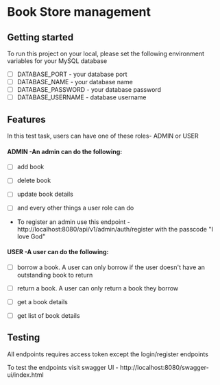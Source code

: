 # Book Store management



## Getting started

To run this project on your local, please set the following environment variables for your MySQL database 

- [ ] DATABASE_PORT - your database port 
- [ ] DATABASE_NAME  - your database name
- [ ] DATABASE_PASSWORD - your database password
- [ ] DATABASE_USERNAME - database username

## Features

  In this test task, users can have one of these roles- ADMIN or USER

#### ADMIN -An admin can do the following:

- [ ] add book 
- [ ] delete book
- [ ] update book details 
- [ ] and every other things a user role can do


- To register an admin use this endpoint - http://localhost:8080/api/v1/admin/auth/register with the passcode "I love God"


#### USER -A user can do the following:

- [ ] borrow a book. A user can only borrow if the user doesn't have an outstanding book to return
- [ ] return a book. A user can only return a book they borrow
- [ ] get a book details
- [ ] get list of book details


## Testing
All endpoints requires access token except the login/register endpoints

To test the endpoints visit swagger UI - http://localhost:8080/swagger-ui/index.html
